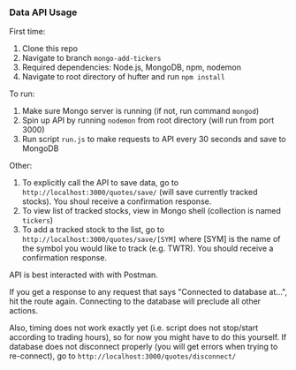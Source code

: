 ### Data API Usage

First time:

1. Clone this repo
2. Navigate to branch `mongo-add-tickers`
3. Required dependencies: Node.js, MongoDB, npm, nodemon
4. Navigate to root directory of hufter and run `npm install`

To run:

1. Make sure Mongo server is running (if not, run command `mongod`)
2. Spin up API by running `nodemon` from root directory (will run from port 3000)
3. Run script `run.js` to make requests to API every 30 seconds and save to MongoDB

Other:

1. To explicitly call the API to save data, go to `http://localhost:3000/quotes/save/` (will save currently tracked stocks). You shoul receive a confirmation response.
2. To view list of tracked stocks, view in Mongo shell (collection is named `tickers`)
3. To add a tracked stock to the list, go to  `http://localhost:3000/quotes/save/[SYM]` where [SYM] is the name of the symbol you would like to track (e.g. TWTR). You should receive a confirmation response.

API is best interacted with with Postman.

If you get a response to any request that says "Connected to database at...", hit the route again. Connecting to the database will preclude all other actions.

Also, timing does not work exactly yet (i.e. script does not stop/start according to trading hours), so for now you might have to do this yourself. If database does not disconnect properly (you will get errors when trying to re-connect), go to `http://localhost:3000/quotes/disconnect/`